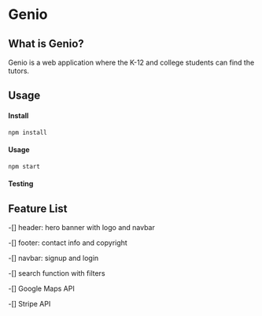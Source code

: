 # Genio



## What is Genio?

Genio is a web application where the K-12 and college students can find the tutors.



## Usage

#### Install

`npm install`



#### Usage

`npm start`



#### Testing



## Feature List

-[] header: hero banner with logo and navbar

-[] footer: contact info and copyright

-[] navbar: signup and login

-[] search function with filters

-[] Google Maps API

-[] Stripe API